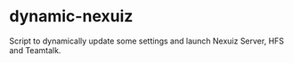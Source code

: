 dynamic-nexuiz
==============

Script to dynamically update some settings and launch Nexuiz Server, HFS and Teamtalk.
